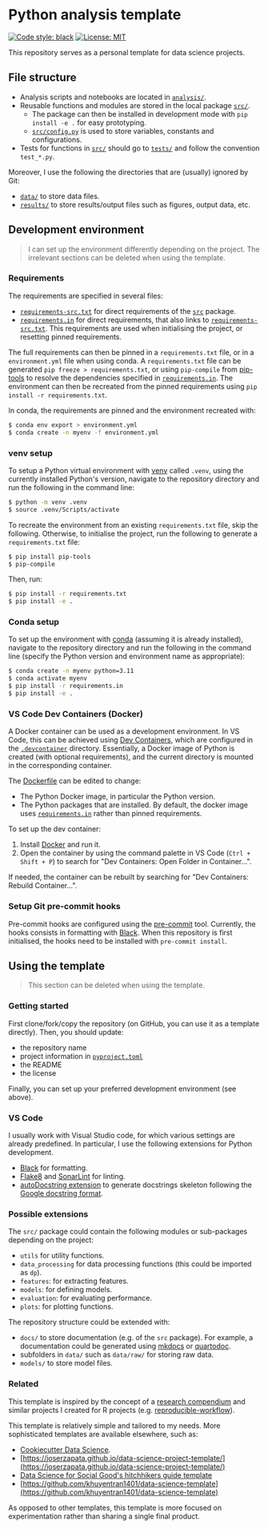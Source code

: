 # Python analysis template
[![Code style: black](https://img.shields.io/badge/code%20style-black-000000.svg)](https://github.com/psf/black)
[![License: MIT](https://img.shields.io/badge/License-MIT-yellow.svg)](https://opensource.org/licenses/MIT)

This repository serves as a personal template for data science projects.

## File structure

- Analysis scripts and notebooks are located in [`analysis/`](analysis/).
- Reusable functions and modules are stored in the local package [`src/`](src/).
  - The package can then be installed in development mode with `pip install -e .` for easy prototyping.
  - [`src/config.py`](src/config.py) is used to store variables, constants and configurations.
- Tests for functions in [`src/`](src/) should go to [`tests/`](tests/) and follow the convention `test_*.py`.

Moreover, I use the following the directories that are (usually) ignored by Git:

- [`data/`](data/) to store data files.
- [`results/`](results/) to store results/output files such as figures, output data, etc.

## Development environment

> I can set up the environment differently depending on the project.
> The irrelevant sections can be deleted when using the template.

### Requirements

The requirements are specified in several files:

- [`requirements-src.txt`](requirements-src.txt) for direct requirements of the [`src`](src/) package.
- [`requirements.in`](requirements.in) for direct requirements, that also links to [`requirements-src.txt`](requirements-src.txt).
This requirements are used when initialising the project, or resetting pinned requirements.

The full requirements can then be pinned in a `requirements.txt` file, or in a `environment.yml` file when using conda.
A `requirements.txt` file can be generated `pip freeze > requirements.txt`, or using `pip-compile` from [pip-tools](https://pip-tools.readthedocs.io/en/latest/) to resolve the dependencies specified in [`requirements.in`](requirements.in).
The environment can then be recreated from the pinned requirements using `pip install -r requirements.txt`.

In conda, the requirements are pinned and the environment recreated with:

```bash
$ conda env export > environment.yml
$ conda create -n myenv -f environment.yml
```

### venv setup
 
To setup a Python virtual environment with [venv](https://docs.python.org/3/library/venv.html) called `.venv`, using the currently installed Python's version, navigate to the repository directory and run the following in the command line:

```bash
$ python -m venv .venv
$ source .venv/Scripts/activate
```

To recreate the environment from an existing `requirements.txt` file, skip the following.
Otherwise, to initialise the project, run the following to generate a `requirements.txt` file:

```bash
$ pip install pip-tools
$ pip-compile
```

Then, run:

```bash
$ pip install -r requirements.txt
$ pip install -e .
```

### Conda setup

To set up the environment with [conda](https://docs.conda.io/projects/conda/en/stable/) (assuming it is already installed), navigate to the repository directory and run the following in the command line (specify the Python version and environment name as appropriate):

```bash
$ conda create -n myenv python=3.11
$ conda activate myenv
$ pip install -r requirements.in
$ pip install -e .
```

### VS Code Dev Containers (Docker)

A Docker container can be used as a development environment.
In VS Code, this can be achieved using [Dev Containers](https://code.visualstudio.com/docs/devcontainers/containers), which are configured in the [`.devcontainer`](.devcontainer/) directory.
Essentially, a Docker image of Python is created (with optional requirements), and the current directory is mounted in the corresponding container.

The [Dockerfile](Dockerfile) can be edited to change:

- The Python Docker image, in particular the Python version.
- The Python packages that are installed. By default, the docker image uses [`requirements.in`](requirements.in) rather than pinned requirements.

To set up the dev container:

1. Install [Docker](https://www.docker.com/) and run it.
2. Open the container by using the command palette in VS Code (`Ctrl + Shift + P`) to search for "Dev Containers: Open Folder in Container...".

If needed, the container can be rebuilt by searching for "Dev Containers: Rebuild Container...".

### Setup Git pre-commit hooks

Pre-commit hooks are configured using the [pre-commit](https://pre-commit.com/) tool.
Currently, the hooks consists in formatting with [Black](https://black.readthedocs.io/en/stable/index.html).
When this repository is first initialised, the hooks need to be installed with `pre-commit install`.

## Using the template

> This section can be deleted when using the template.

### Getting started

First clone/fork/copy the repository (on GitHub, you can use it as a template directly).
Then, you should update:

- the repository name
- project information in [`pyproject.toml`](pyproject.toml)
- the README
- the license 

Finally, you can set up your preferred development environment (see above).

### VS Code

I usually work with Visual Studio code, for which various settings are already predefined.
In particular, I use the following extensions for Python development.

- [Black](https://black.readthedocs.io/en/stable/index.html) for formatting.
- [Flake8](https://flake8.pycqa.org/en/latest/) and [SonarLint](https://marketplace.visualstudio.com/items?itemName=SonarSource.sonarlint-vscode) for linting.
- [autoDocstring extension](https://marketplace.visualstudio.com/items?itemName=njpwerner.autodocstring) to generate docstrings skeleton following the [Google docstring format](https://sphinxcontrib-napoleon.readthedocs.io/en/latest/example_google.html).

### Possible extensions

The `src/` package could contain the following modules or sub-packages depending on the project:

- `utils` for utility functions.
- `data_processing` for data processing functions (this could be imported as `dp`).
- `features`: for extracting features.
- `models`: for defining models.
- `evaluation`: for evaluating performance.
- `plots`: for plotting functions.

The repository structure could be extended with:

- `docs/` to store documentation (e.g. of the `src` package). For example, a documentation could be generated using [mkdocs](https://www.mkdocs.org/) or [quartodoc](https://machow.github.io/quartodoc/get-started/overview.html).
- subfolders in `data/` such as `data/raw/` for storing raw data.
- `models/` to store model files.

### Related

This template is inspired by the concept of a [research compendium](https://doi.org/10.1080/00031305.2017.1375986) and similar projects I created for R projects (e.g. [reproducible-workflow](https://github.com/ghurault/reproducible-workflow)).

This template is relatively simple and tailored to my needs.
More sophisticated templates are available elsewhere, such as:

- [Cookiecutter Data Science](https://github.com/drivendataorg/cookiecutter-data-science/).
- [https://joserzapata.github.io/data-science-project-template/](https://joserzapata.github.io/data-science-project-template/)
- [Data Science for Social Good's hitchhikers guide template](https://github.com/dssg/hitchhikers-guide/tree/master/sources/curriculum/0_before_you_start/pipelines-and-project-workflow)
- [https://github.com/khuyentran1401/data-science-template](https://github.com/khuyentran1401/data-science-template)

As opposed to other templates, this template is more focused on experimentation rather than sharing a single final product.
